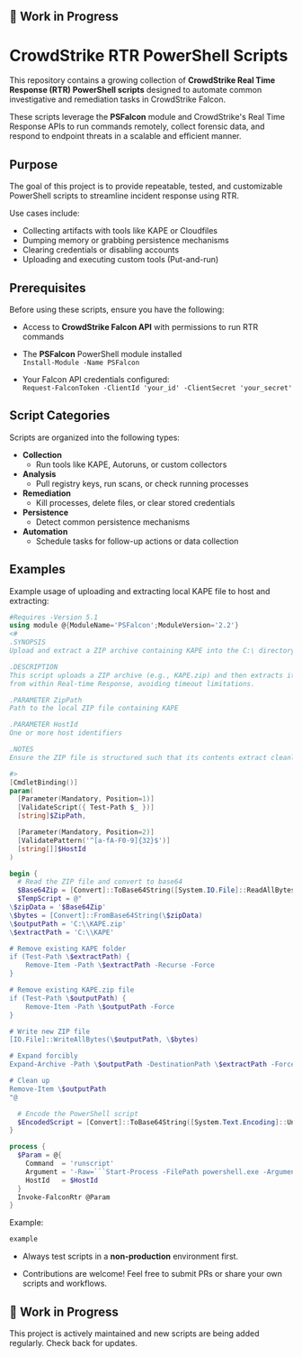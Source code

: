 
## 🚧 Work in Progress
# CrowdStrike RTR PowerShell Scripts

This repository contains a growing collection of **CrowdStrike Real Time Response (RTR) PowerShell scripts** designed to automate common investigative and remediation tasks in CrowdStrike Falcon.

These scripts leverage the **PSFalcon** module and CrowdStrike's Real Time Response APIs to run commands remotely, collect forensic data, and respond to endpoint threats in a scalable and efficient manner.

## Purpose

The goal of this project is to provide repeatable, tested, and customizable PowerShell scripts to streamline incident response using RTR.

Use cases include:

- Collecting artifacts with tools like KAPE or Cloudfiles
- Dumping memory or grabbing persistence mechanisms
- Clearing credentials or disabling accounts
- Uploading and executing custom tools (Put-and-run)

## Prerequisites

Before using these scripts, ensure you have the following:

- Access to **CrowdStrike Falcon API** with permissions to run RTR commands
- The **PSFalcon** PowerShell module installed  
  `Install-Module -Name PSFalcon`

- Your Falcon API credentials configured:  
  `Request-FalconToken -ClientId 'your_id' -ClientSecret 'your_secret'`

## Script Categories

Scripts are organized into the following types:

- **Collection**
  - Run tools like KAPE, Autoruns, or custom collectors
- **Analysis**
  - Pull registry keys, run scans, or check running processes
- **Remediation**
  - Kill processes, delete files, or clear stored credentials
- **Persistence**
  - Detect common persistence mechanisms
- **Automation**
  - Schedule tasks for follow-up actions or data collection

## Examples

Example usage of uploading and extracting local KAPE file to host and extracting:
```powershell
#Requires -Version 5.1
using module @{ModuleName='PSFalcon';ModuleVersion='2.2'}
<#
.SYNOPSIS
Upload and extract a ZIP archive containing KAPE into the C:\ directory of target hosts using CrowdStrike RTR.

.DESCRIPTION
This script uploads a ZIP archive (e.g., KAPE.zip) and then extracts it into C:\ using a secondary process launched
from within Real-time Response, avoiding timeout limitations.

.PARAMETER ZipPath
Path to the local ZIP file containing KAPE

.PARAMETER HostId
One or more host identifiers

.NOTES
Ensure the ZIP file is structured such that its contents extract cleanly into C:\KAPE or desired subfolder.

#>
[CmdletBinding()]
param(
  [Parameter(Mandatory, Position=1)]
  [ValidateScript({ Test-Path $_ })]
  [string]$ZipPath,

  [Parameter(Mandatory, Position=2)]
  [ValidatePattern('^[a-fA-F0-9]{32}$')]
  [string[]]$HostId
)

begin {
  # Read the ZIP file and convert to base64
  $Base64Zip = [Convert]::ToBase64String([System.IO.File]::ReadAllBytes($ZipPath))
  $TempScript = @"
\$zipData = '$Base64Zip'
\$bytes = [Convert]::FromBase64String(\$zipData)
\$outputPath = 'C:\\KAPE.zip'
\$extractPath = 'C:\\KAPE'

# Remove existing KAPE folder
if (Test-Path \$extractPath) {
    Remove-Item -Path \$extractPath -Recurse -Force
}

# Remove existing KAPE.zip file
if (Test-Path \$outputPath) {
    Remove-Item -Path \$outputPath -Force
}

# Write new ZIP file
[IO.File]::WriteAllBytes(\$outputPath, \$bytes)

# Expand forcibly
Expand-Archive -Path \$outputPath -DestinationPath \$extractPath -Force

# Clean up
Remove-Item \$outputPath
"@

  # Encode the PowerShell script
  $EncodedScript = [Convert]::ToBase64String([System.Text.Encoding]::Unicode.GetBytes($TempScript))
}

process {
  $Param = @{
    Command  = 'runscript'
    Argument = '-Raw=```Start-Process -FilePath powershell.exe -ArgumentList "-EncodedCommand ' + $EncodedScript + '"```'
    HostId   = $HostId
  }
  Invoke-FalconRtr @Param
}

```

Example: 
```powershell
example
```


- Always test scripts in a **non-production** environment first.

- Contributions are welcome! Feel free to submit PRs or share your own scripts and workflows.

## 🚧 Work in Progress

This project is actively maintained and new scripts are being added regularly. Check back for updates.
